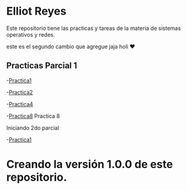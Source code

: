 # Elliot Reyes

Este repositorio tiene las practicas y tareas de la materia de sistemas operativos y redes.  

este es el segundo cambio que agregue jaja holi ♥

## Practicas Parcial 1 
-[Practica1](./Practica1.md)

-[Practica2](./Practica2.md)

-[Practica4](https://github.com/AtraxxDev/practica4)

-[Practica8](/practica-8.md) Practica 8

Iniciando 2do parcial

-[Practica1](https://github.com/AtraxxDev/MateriasPractica)

# Creando la versión 1.0.0 de este repositorio.
